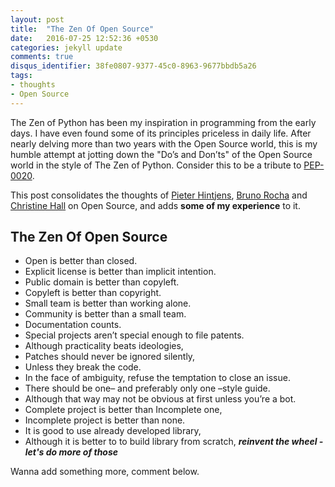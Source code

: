 ```yaml
---
layout: post
title:  "The Zen Of Open Source"
date:   2016-07-25 12:52:36 +0530
categories: jekyll update
comments: true
disqus_identifier: 38fe0807-9377-45c0-8963-9677bbdb5a26
tags:
- thoughts
- Open Source
---
```


The Zen of Python has been my inspiration in programming from the early days. I have even found some of its principles priceless in daily life. After nearly delving more than two years with the Open Source world, this is my humble attempt at jotting down the "Do’s and Don’ts" of the Open Source world in the style of The Zen of Python. Consider this to be a tribute to [PEP-0020][PEP].

This post consolidates the thoughts of [Pieter Hintjens][hintjens], [Bruno Rocha][rocha] and [Christine Hall][hall] on Open Source, and adds **some of my experience** to it.

## The Zen Of Open Source
- Open is better than closed.
- Explicit license is better than implicit intention.
- Public domain is better than copyleft.
- Copyleft is better than copyright.
- Small team is better than working alone.
- Community is better than a small team.
- Documentation counts.
- Special projects aren’t special enough to file patents.
- Although practicality beats ideologies,
- Patches should never be ignored silently,
- Unless they break the code.
- In the face of ambiguity, refuse the temptation to close an issue.
- There should be one– and preferably only one –style guide.
- Although that way may not be obvious at first unless you’re a bot.
- Complete project is better than Incomplete one,
- Incomplete project is better than none.
- It is good to use already developed library,
- Although it is better to to build library from scratch, ***reinvent the wheel -let's do more of those***

Wanna add something more, comment below.

[PEP]: https://www.python.org/dev/peps/pep-0020/
[hintjens]: http://hintjens.com/blog:43
[rocha]: http://brunorocha.org/10-rules-of-open-source-projects.html
[hall]: http://fossforce.com/2010/05/the-zen-of-open-source/
